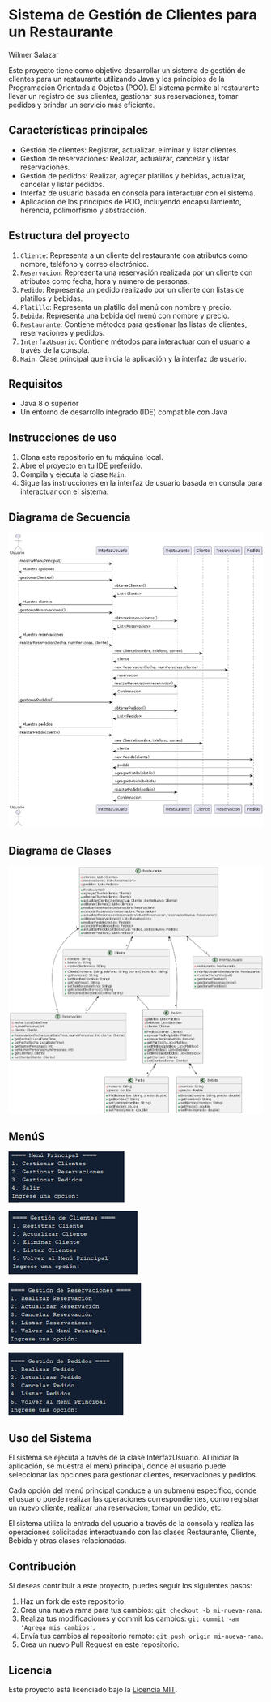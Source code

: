 # Sistema de Gestión de Clientes para un Restaurante

Wilmer Salazar

Este proyecto tiene como objetivo desarrollar un sistema de gestión de clientes para un restaurante utilizando Java y los principios de la Programación Orientada a Objetos (POO). El sistema permite al restaurante llevar un registro de sus clientes, gestionar sus reservaciones, tomar pedidos y brindar un servicio más eficiente.

## Características principales

- Gestión de clientes: Registrar, actualizar, eliminar y listar clientes.
- Gestión de reservaciones: Realizar, actualizar, cancelar y listar reservaciones.
- Gestión de pedidos: Realizar, agregar platillos y bebidas, actualizar, cancelar y listar pedidos.
- Interfaz de usuario basada en consola para interactuar con el sistema.
- Aplicación de los principios de POO, incluyendo encapsulamiento, herencia, polimorfismo y abstracción.

## Estructura del proyecto

1. `Cliente`: Representa a un cliente del restaurante con atributos como nombre, teléfono y correo electrónico.
2. `Reservacion`: Representa una reservación realizada por un cliente con atributos como fecha, hora y número de personas.
3. `Pedido`: Representa un pedido realizado por un cliente con listas de platillos y bebidas.
4. `Platillo`: Representa un platillo del menú con nombre y precio.
5. `Bebida`: Representa una bebida del menú con nombre y precio.
6. `Restaurante`: Contiene métodos para gestionar las listas de clientes, reservaciones y pedidos.
7. `InterfazUsuario`: Contiene métodos para interactuar con el usuario a través de la consola.
8. `Main`: Clase principal que inicia la aplicación y la interfaz de usuario.

## Requisitos

- Java 8 o superior
- Un entorno de desarrollo integrado (IDE) compatible con Java

## Instrucciones de uso

1. Clona este repositorio en tu máquina local.
2. Abre el proyecto en tu IDE preferido.
3. Compila y ejecuta la clase `Main`.
4. Sigue las instrucciones en la interfaz de usuario basada en consola para interactuar con el sistema.

## Diagrama de Secuencia

![Diagrama de Secuencia](diagramas/diagrama-secuencia.png)

## Diagrama de Clases

![Diagrama de Clases](diagramas/diagrama-clases.png)

## MenúS

![Menú 1](diagramas/MENU.png)

![Menú 2](diagramas/MENU1.png)

![Menú 3](diagramas/MENU2.png)

![Menú 4](diagramas/MENU3.png)

## Uso del Sistema

El sistema se ejecuta a través de la clase InterfazUsuario. Al iniciar la aplicación, se muestra el menú principal, donde el usuario puede seleccionar las opciones para gestionar clientes, reservaciones y pedidos.

Cada opción del menú principal conduce a un submenú específico, donde el usuario puede realizar las operaciones correspondientes, como registrar un nuevo cliente, realizar una reservación, tomar un pedido, etc.

El sistema utiliza la entrada del usuario a través de la consola y realiza las operaciones solicitadas interactuando con las clases Restaurante, Cliente, Bebida y otras clases relacionadas.

## Contribución

Si deseas contribuir a este proyecto, puedes seguir los siguientes pasos:

1. Haz un fork de este repositorio.
2. Crea una nueva rama para tus cambios: `git checkout -b mi-nueva-rama`.
3. Realiza tus modificaciones y commit los cambios: `git commit -am 'Agrega mis cambios'`.
4. Envía tus cambios al repositorio remoto: `git push origin mi-nueva-rama`.
5. Crea un nuevo Pull Request en este repositorio.

## Licencia

Este proyecto está licenciado bajo la [Licencia MIT](LICENSE).
